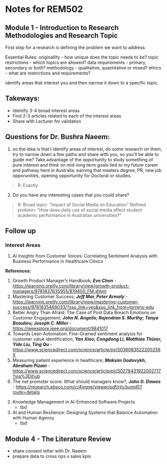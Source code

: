 # Notes for REM502

## Module 1 - Introduction to Research Methodologies and Research Topic

First step for a research is defining the problem we want to address.

Essential Rules:
originallity - how unique does the topic needs to be?
topic restrictions - which topics are allowed?
data requirements - primary, secondary or both?
methodology - qualitative, quantitative or mixed?
ethics - what are restrictions and requirements?

identify areas that interest you and then narrow it down to a specific topic.

## Takeways:
- Identify 3-4 broad interest areas
- Find 2-3 articles related to each of the interest areas
- Share with Lecturer for validation

## Questions for Dr. Bushra Naeem:
1) so the idea is that I identify areas of interest, do some research on them, try to narrow down a few paths and share with you, so you'll be able to guide me?
Take advantage of the opportunity to study something of pure interest and think on mid-long term goals tied to my future career and pathway here in Australia, earning that masters degree, PR, new job opporunities, opening opportunity for Doctoral or studies.
> R: Exactly

2) Do you have any interesting cases that you could share?
> R: Broad topic: "Impact of Social Media on Education"
> Refined problem: "How does daily use of social media affect student academic performance in Australian universities?"

## Follow up
### Interest Areas
1) AI Insights from Customer Voices: Correlating Sentiment Analysis with Business Performance in Healthcare Clinics

**References:**
1. Growth Product Manager’s Handbook; ***Eve Chen*** - https://learning.oreilly.com/library/view/growth-product-managers/9781837635955/B19400_FM.xhtml 
2. Mastering Customer Success; ***Jeff Mar, Peter Armaly*** - https://learning.oreilly.com/library/view/mastering-customer-success/9781835469033/?sso_link=yes&sso_link_from=torrens-edu
3. Better Angry Than Afraid: The Case of Post Data Breach Emotions on Customer Engagement; ***John N. Angelis; Rajendran S. Murthy; Tanya Beaulieu; Joseph C. Miller*** - https://ieeexplore.ieee.org/document/9841017
4. Towards Lean Automation: Fine-Grained sentiment analysis for customer value identification; ***Yan Xiao, Congdong Li, Matthias Thürer, Yide Liu, Ting Qu*** - https://www.sciencedirect.com/science/article/pii/S036083522200256X
5. Measuring patient experience in healthcare; ***Maksim Godovykh, Abraham Pizam*** - https://www.sciencedirect.com/science/article/pii/S0278431922002717?via%3Dihub
6. The net promoter score: What should managers know?; ***John G. Dawes*** - https://research.ebsco.com/c/4jvgoe/viewer/pdf/rjlu3umid5?route=details

2) Knowledge Management in AI-Enhanced Software Projects
    - tbd
3) AI and Human Resilience: Designing Systems that Balance Automation with Human Agency
    - tbd


## Module 4 - The Literature Review

- share consent letter with Dr. Naeem
- prepare data to cross nps x sales kpis
